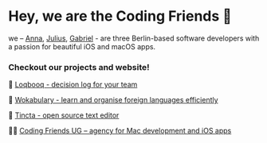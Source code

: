 # Hey, we are the Coding Friends 👋 

we –  [Anna](https://github.com/annaneo), [Julius](https://github.com/jpeinelt), [Gabriel](https://github.com/greimers) -  are three Berlin-based software developers with a passion for beautiful iOS and macOS apps.


### Checkout our projects and website!

🚀 [Loqbooq - decision log for your team](https://loqbooq.app)

🤯 [Wokabulary - learn and organise foreign languages efficiently](https://wokabulary.com)

🐙 [Tincta - open source text editor](https://codingfriends.github.io/Tincta)

👩‍💻 [Coding Friends UG – agency for Mac development and iOS apps](https://www.coding-friends.com/)
